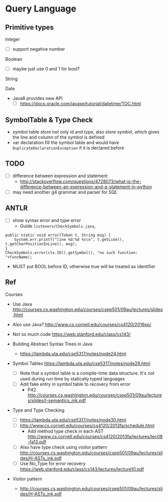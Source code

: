 # Query Language

## Primitive types 

Integer

- [ ] support negative number

Boolean

- [ ] maybe just use 0 and 1 for bool?

String

Date 

- Java8 provides new API
  - [ ] https://docs.oracle.com/javase/tutorial/datetime/TOC.html

## SymbolTable & Type Check

- symbol table store not only id and type, also store symbol, which gives the line and column of the symbol is defined
- var declaration fill the symbol table and would have `DuplicateDeclarationException` if it is declared before
  
## TODO

- [ ] difference between expression and statement 
  - http://stackoverflow.com/questions/4728073/what-is-the-difference-between-an-expression-and-a-statement-in-python
- [ ] may need another g4 grammar and parser for SQL

## ANTLR

- [ ] show syntax error and type error
  - Guide `listeners/CheckSymbols.java`, 
  
````
public static void error(Token t, String msg) {
    System.err.printf("line %d:%d %s\n", t.getLine(), t.getCharPositionInLine(), msg);
}
CheckSymbols.error(ctx.ID().getSymbol(), "no such function: "+funcName);
````

- MUST put BOOL before ID, otherwise true will be treated as identifier

## Ref 

Courses 

- Use Java http://courses.cs.washington.edu/courses/csep501/09au/lectures/slides.html
- Also use Java? http://www.cs.cornell.edu/courses/cs4120/2016sp/
- Not so much code https://web.stanford.edu/class/cs143/


- Building Abstract Syntax Trees in Java 
  - https://lambda.uta.edu/cse5317/notes/node24.html
- Symbol Tables https://lambda.uta.edu/cse5317/notes/node29.html
  - [ ] Note that a symbol table is a compile-time data structure. It's not used during run time by statically typed languages
  - [ ] Add fake entry in symbol table to recovery from error
    - P42 http://courses.cs.washington.edu/courses/csep501/09au/lectures/slides/I-semantics_ink.pdf
- Type and Type Checking 
  - [ ] https://lambda.uta.edu/cse5317/notes/node30.html
  - [ ] http://www.cs.cornell.edu/courses/cs4120/2013fa/schedule.html
    - Add method type check in each AST http://www.cs.cornell.edu/courses/cs4120/2013fa/lectures/lec08-fa13.pdf
  - [ ] Also have type check using visitor pattern http://courses.cs.washington.edu/courses/csep501/09au/lectures/slides/H-ASTs_ink.pdf
  - [ ] Use No_Type for error recovery https://web.stanford.edu/class/cs143/lectures/lecture10.pdf
- Visitor pattern
  - http://courses.cs.washington.edu/courses/csep501/09au/lectures/slides/H-ASTs_ink.pdf
